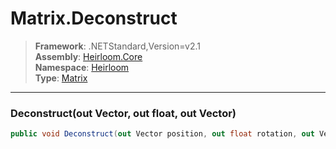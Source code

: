 # Matrix.Deconstruct

> **Framework**: .NETStandard,Version=v2.1  
> **Assembly**: [Heirloom.Core][0]  
> **Namespace**: [Heirloom][0]  
> **Type**: [Matrix][1]  

--------------------------------------------------------------------------------

### Deconstruct(out Vector, out float, out Vector)

```cs
public void Deconstruct(out Vector position, out float rotation, out Vector scale)
```

[0]: ../Heirloom.Core.md
[1]: Heirloom.Matrix.md
